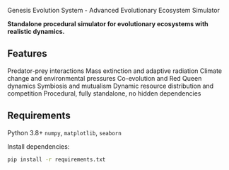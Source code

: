 Genesis Evolution System - Advanced Evolutionary Ecosystem Simulator

**Standalone procedural simulator for evolutionary ecosystems with realistic dynamics.**

## Features

Predator-prey interactions
Mass extinction and adaptive radiation
Climate change and environmental pressures
Co-evolution and Red Queen dynamics
Symbiosis and mutualism
Dynamic resource distribution and competition
Procedural, fully standalone, no hidden dependencies

## Requirements

Python 3.8+
`numpy`, `matplotlib`, `seaborn`

Install dependencies:

```bash
pip install -r requirements.txt